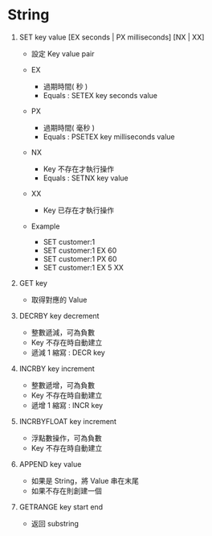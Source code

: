 # String

1. SET key value [EX seconds | PX milliseconds] [NX | XX]
    - 設定 Key value pair
    - EX
        - 過期時間( 秒 )
        - Equals : SETEX key seconds value

    - PX
        - 過期時間( 毫秒 )
        - Equals : PSETEX key milliseconds value

    - NX
        - Key 不存在才執行操作
        - Equals : SETNX key value

    - XX
        - Key 已存在才執行操作
    
    - Example
        - SET customer:1
        - SET customer:1 EX 60
        - SET customer:1 PX 60
        - SET customer:1 EX 5 XX

2. GET key
    - 取得對應的 Value

3. DECRBY key decrement
    - 整數遞減，可為負數
    - Key 不存在時自動建立
    - 遞減 1 縮寫 : DECR key

4. INCRBY key increment
    - 整數遞增，可為負數
    - Key 不存在時自動建立
    - 遞增 1 縮寫 : INCR key

5. INCRBYFLOAT key increment
    - 浮點數操作，可為負數
    - Key 不存在時自動建立

6. APPEND key value
    - 如果是 String，將 Value 串在末尾
    - 如果不存在則創建一個

7. GETRANGE key start end
    - 返回 substring